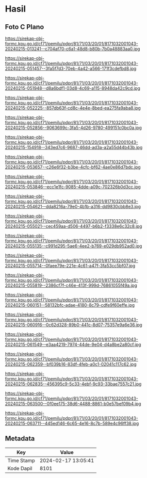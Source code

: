# Hasil

## Foto C Plano

https://sirekap-obj-formc.kpu.go.id/cf71/pemilu/pdpr/81/71/03/20/01/8171032001043-20240215-013241--c704af70-c6a1-48d8-b80b-7b0a48883aa0.jpg

https://sirekap-obj-formc.kpu.go.id/cf71/pemilu/pdpr/81/71/03/20/01/8171032001043-20240215-051457--3fa5f7d3-70eb-4a42-a566-171f3cdefbd8.jpg

https://sirekap-obj-formc.kpu.go.id/cf71/pemilu/pdpr/81/71/03/20/01/8171032001043-20240215-051948--d8a6bdf1-03d8-4c69-a115-8948da42c9cd.jpg

https://sirekap-obj-formc.kpu.go.id/cf71/pemilu/pdpr/81/71/03/20/01/8171032001043-20240215-052225--857db63f-cd8c-4e4e-8bed-ea275fa9aba8.jpg

https://sirekap-obj-formc.kpu.go.id/cf71/pemilu/pdpr/81/71/03/20/01/8171032001043-20240215-052856--9063699c-3fa5-4d26-9780-499151c0bc0a.jpg

https://sirekap-obj-formc.kpu.go.id/cf71/pemilu/pdpr/81/71/03/20/01/8171032001043-20240215-154918--343ed7c6-9687-46dd-ad3a-a2a55d44b43b.jpg

https://sirekap-obj-formc.kpu.go.id/cf71/pemilu/pdpr/81/71/03/20/01/8171032001043-20240215-053657--c26e6f32-b3be-4cfc-bf62-4ae0e86d7bdc.jpg

https://sirekap-obj-formc.kpu.go.id/cf71/pemilu/pdpr/81/71/03/20/01/8171032001043-20240215-053846--ecc1e1fc-9085-4dde-a09c-702326b0d3cc.jpg

https://sirekap-obj-formc.kpu.go.id/cf71/pemilu/pdpr/81/71/03/20/01/8171032001043-20240215-054621--dda8216a-79e0-4b1b-a316-dd9830cbb8e3.jpg

https://sirekap-obj-formc.kpu.go.id/cf71/pemilu/pdpr/81/71/03/20/01/8171032001043-20240215-055021--cec459aa-d506-4497-b6b2-f3338e6c32c8.jpg

https://sirekap-obj-formc.kpu.go.id/cf71/pemilu/pdpr/81/71/03/20/01/8171032001043-20240215-055135--c991d295-5ae6-4ee2-b769-e029db952ad0.jpg

https://sirekap-obj-formc.kpu.go.id/cf71/pemilu/pdpr/81/71/03/20/01/8171032001043-20240215-055714--0faee79e-221e-4c61-a47f-3fa53cc5bf07.jpg

https://sirekap-obj-formc.kpu.go.id/cf71/pemilu/pdpr/81/71/03/20/01/8171032001043-20240215-055819--2386cf7f-c46e-413f-999d-76861055f49a.jpg

https://sirekap-obj-formc.kpu.go.id/cf71/pemilu/pdpr/81/71/03/20/01/8171032001043-20240215-060151--58132bfc-adae-4180-8c79-cdfe9f60effe.jpg

https://sirekap-obj-formc.kpu.go.id/cf71/pemilu/pdpr/81/71/03/20/01/8171032001043-20240215-060916--0c62d328-89b0-441c-8d07-75357e9a6e36.jpg

https://sirekap-obj-formc.kpu.go.id/cf71/pemilu/pdpr/81/71/03/20/01/8171032001043-20240215-061549--e3aa4219-7974-44de-9e04-d4a8be2a80cf.jpg

https://sirekap-obj-formc.kpu.go.id/cf71/pemilu/pdpr/81/71/03/20/01/8171032001043-20240215-062359--bf039b16-83df-4feb-a0c1-02041c117c62.jpg

https://sirekap-obj-formc.kpu.go.id/cf71/pemilu/pdpr/81/71/03/20/01/8171032001043-20240215-062835--456395c9-5c33-4ebf-9c93-33bae7557c21.jpg

https://sirekap-obj-formc.kpu.go.id/cf71/pemilu/pdpr/81/71/03/20/01/8171032001043-20240215-063500--0f0ee175-38d6-4488-8861-b0e57bef09b4.jpg

https://sirekap-obj-formc.kpu.go.id/cf71/pemilu/pdpr/81/71/03/20/01/8171032001043-20240215-063711--445ed146-6c65-4e16-8c7b-589e4c96ff38.jpg


## Metadata

| Key        | Value               |
| ---------- | ------------------- |
| Time Stamp | 2024-02-17 13:05:41 |
| Kode Dapil | 8101                |




